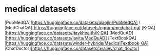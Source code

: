 # medical datasets

[PubMedQA][https://huggingface.co/datasets/qiaojin/PubMedQA] \\
[MedChatQA][https://huggingface.co/datasets/ngram/medchat-qa]
[K-QA][https://huggingface.co/datasets/Itaykhealth/K-QA]
[MedQuAD][https://huggingface.co/datasets/lavita/MedQuAD]
[TextBookQA][https://huggingface.co/datasets/winder-hybrids/MedicalTextbook_QA]
[ChatDoctor][https://huggingface.co/datasets/avaliev/chat_doctor]
